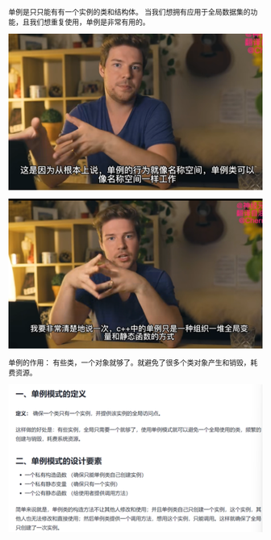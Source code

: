 单例是只只能有有一个实例的类和结构体。
当我们想拥有应用于全局数据集的功能，且我们想重复使用，单例是非常有用的。

![](attachments/设计模式：单例_image_0.png)

![](attachments/设计模式：单例_image_1.png)

单例的作用：
有些类，一个对象就够了。就避免了很多个类对象产生和销毁，耗费资源。

![](attachments/设计模式：单例_image_2.png)
